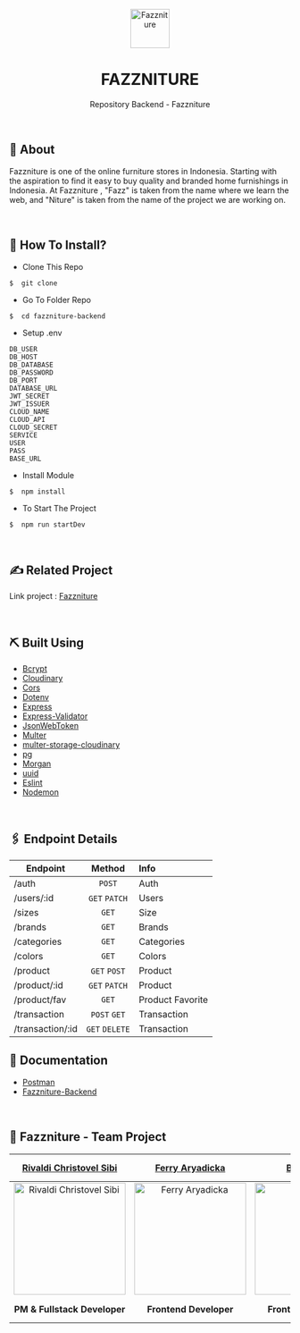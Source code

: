 <p align="center">
  <img src="" alt="Fazzniture" width='70'>
</p>
<div align="center">
<h1>FAZZNITURE</h1>
<p>Repository Backend - Fazzniture</p>
<br>
</div>

## 📍 About

<p>Fazzniture is one of the online furniture stores in Indonesia. Starting with the aspiration to find it easy to buy quality and branded home furnishings in Indonesia. At Fazzniture , "Fazz" is taken from the name where we learn the web, and "Niture" is taken from the name of the project we are working on.</p>
<br>

## 📌 How To Install?

-  Clone This Repo

```
$  git clone
```

-  Go To Folder Repo

```
$  cd fazzniture-backend
```

-  Setup .env

```
DB_USER
DB_HOST
DB_DATABASE
DB_PASSWORD
DB_PORT
DATABASE_URL
JWT_SECRET
JWT_ISSUER
CLOUD_NAME
CLOUD_API
CLOUD_SECRET
SERVICE
USER
PASS
BASE_URL
```

-  Install Module

```
$  npm install
```

-  To Start The Project

```
$  npm run startDev
```

<br/>

## ✍️ Related Project

Link project : [Fazzniture](https://fazzniture.netlify.app/)

<br>

## ⛏️ Built Using

-  [Bcrypt](https://www.npmjs.com/package/bcrypt)
-  [Cloudinary](https://www.npmjs.com/package/cloudinary)
-  [Cors](https://www.npmjs.com/package/cors)
-  [Dotenv](https://www.npmjs.com/package/dotenv)
-  [Express](https://www.npmjs.com/package/express)
-  [Express-Validator](https://www.npmjs.com/package/express-validator)
-  [JsonWebToken](https://www.npmjs.com/package/jsonwebtoken)
-  [Multer](https://www.npmjs.com/package/multer)
-  [multer-storage-cloudinary](https://www.npmjs.com/package/multer-storage-cloudinary)
-  [pg](https://www.npmjs.com/package/pg)
-  [Morgan](https://www.npmjs.com/package/morgan)
-  [uuid](https://www.npmjs.com/package/uuidv4)
-  [Eslint](https://www.npmjs.com/package/eslint)
-  [Nodemon](https://www.npmjs.com/package/nodemon)

<br>

## 🖇 Endpoint Details

| Endpoint         |     Method     | Info             |
| ---------------- | :------------: | :--------------- |
| /auth            |     `POST`     | Auth             |
| /users/:id       | `GET` `PATCH`  | Users            |
| /sizes           |     `GET`      | Size             |
| /brands          |     `GET`      | Brands           |
| /categories      |     `GET`      | Categories       |
| /colors          |     `GET`      | Colors           |
| /product         |  `GET` `POST`  | Product          |
| /product/:id     | `GET` `PATCH`  | Product          |
| /product/fav     |     `GET`      | Product Favorite |
| /transaction     |  `POST` `GET`  | Transaction      |
| /transaction/:id | `GET` `DELETE` | Transaction      |

## 📄 Documentation

-  [Postman](https://documenter.getpostman.com/view/20120165/UzBpLmYN)
-  [Fazzniture-Backend](https://fazzniture-store.herokuapp.com/)

<br>

## 🤝 Fazzniture - Team Project

| [Rivaldi Christovel Sibi](https://github.com/RivaldiSiby) | [Ferry Aryadicka](https://github.com/faryadicka) | [Bill Hikmah](https://github.com/billhikmah) | [Jalaludin Alkhotami](https://github.com/JalalDA) | [Elyas Purba Prastiya](https://github.com/elyasprba) |
| :-------------------------------------------------------: | :----------------------------------------------: | :------------------------------------------: | :-----------------------------------------------: | :--------------------------------------------------: |
|  <img src="" alt="Rivaldi Christovel Sibi" width='200'>   |  <img src="" alt="Ferry Aryadicka" width='200'>  |  <img src="" alt="Bill Hikmah" width='200'>  | <img src="" alt="Jalaludin Alkhotami" width='75'> | <img src="" alt="Elyas Purba Prastiya" width='200'>  |
|              <b>PM & Fullstack Developer</b>              |            <b>Frontend Developer</b>             |          <b>Frontend Developer</b>           |             <b>Backend Developer</b>              |              <b>Fullstack Developer</b>              |

